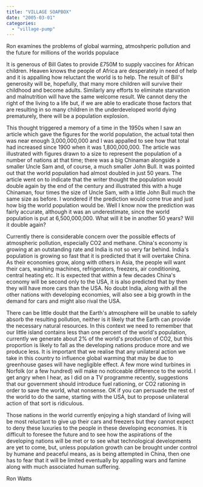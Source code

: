 ```yaml
---
title: "VILLAGE SOAPBOX"
date: "2005-03-01"
categories: 
  - "village-pump"
---
```


Ron examines the problems of global warming, atmoshperic pollution and the future for millions of the worlds populace

It is generous of Bill Gates to provide £750M to supply vaccines for African children. Heaven knows the people of Africa are desperately in need of help and it is appalling how reluctant the world is to help. The result of Bill's generosity will be, hopefully, that many more children will survive their childhood and become adults. Similarly any efforts to eliminate starvation and malnutrition will have the same welcome result. We cannot deny the right of the living to a life but, if we are able to eradicate those factors that are resulting in so many children in the underdeveloped world dying prematurely, there will be a population explosion.

This thought triggered a memory of a time in the 1950s when I saw an article which gave the figures for the world population, the actual total then was near enough 3,000,000,000 and I was appalled to see how that total had increased since 1900 when it was 1,800,000,000. The article was illustrated with figures drawn to a size to represent the population of a number of nations at that time; there was a big Chinaman alongside a smaller Uncle Sam and, of course, a much smaller John Bull. It was pointed out that the world population had almost doubled in just 50 years. The article went on to indicate that the writer thought the population would double again by the end of the century and illustrated this with a huge Chinaman, four times the size of Uncle Sam, with a little John Bull much the same size as before. I wondered if the prediction would come true and just how big the world population would be. Well I know now the prediction was fairly accurate, although it was an underestimate, since the world population is put at 6,500,000,000. What will it be in another 50 years? Will it double again?

Currently there is considerable concern over the possible effects of atmospheric pollution, especially CO2 and methane. China's economy is growing at an outstanding rate and India is not so very far behind. India's population is growing so fast that it is predicted that it will overtake China. As their economies grow, along with others in Asia, the people will want their cars, washing machines, refrigerators, freezers, air conditioning, central heating etc. It is expected that within a few decades China's economy will be second only to the USA, it is also predicted that by then they will have more cars than the USA. No doubt India, along with all the other nations with developing economies, will also see a big growth in the demand for cars and might also rival the USA.

There can be little doubt that the Earth's atmosphere will be unable to safely absorb the resulting pollution, neither is it likely that the Earth can provide the necessary natural resources. In this context we need to remember that our little island contains less than one percent of the world's population, currently we generate about 2% of the world's production of CO2, but this proportion is likely to fall as the developing nations produce more and we produce less. It is important that we realise that any unilateral action we take in this country to influence global warming that may be due to greenhouse gases will have negligible effect. A few more wind turbines in Norfolk (or a few hundred) will make no noticeable difference to the world. I get angry when I hear, as I did on a TV programme recently, suggestions that our government should introduce fuel rationing, or CO2 rationing in order to save the world, what nonsense. OK if you can persuade the rest of the world to do the same, starting with the USA, but to propose unilateral action of that sort is ridiculous.

Those nations in the world currently enjoying a high standard of living will be most reluctant to give up their cars and freezers but they cannot expect to deny these luxuries to the people in these developing economies. It is difficult to foresee the future and to see how the aspirations of the developing nations will be met or to see what technological developments are yet to come, but, unless population growth can be brought under control by humane and peaceful means, as is being attempted in China, then one has to fear that it will be limited eventually by appalling wars and famine along with much associated human suffering.

Ron Watts
